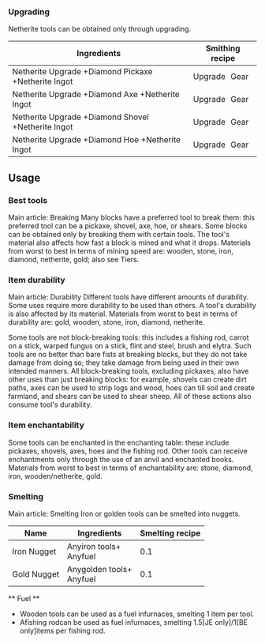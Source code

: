### Upgrading
Netherite tools can be obtained only through upgrading.

| Ingredients                                         | Smithing recipe |
|-----------------------------------------------------|-----------------|
| Netherite Upgrade +Diamond Pickaxe +Netherite Ingot | Upgrade Gear    |
| Netherite Upgrade +Diamond Axe +Netherite Ingot     | Upgrade Gear    |
| Netherite Upgrade +Diamond Shovel +Netherite Ingot  | Upgrade Gear    |
| Netherite Upgrade +Diamond Hoe +Netherite Ingot     | Upgrade Gear    |

## Usage
### Best tools
Main article: Breaking
Many blocks have a preferred tool to break them: this preferred tool can be a pickaxe, shovel, axe, hoe, or shears. Some blocks can be obtained only by breaking them with certain tools. The tool's material also affects how fast a block is mined and what it drops. Materials from worst to best in terms of mining speed are: wooden, stone, iron, diamond, netherite, gold; also see Tiers.

### Item durability
Main article: Durability
Different tools have different amounts of durability. Some uses require more durability to be used than others. A tool's durability is also affected by its material. Materials from worst to best in terms of durability are: gold, wooden, stone, iron, diamond, netherite.

Some tools are not block-breaking tools: this includes a fishing rod, carrot on a stick, warped fungus on a stick, flint and steel, brush and elytra. Such tools are no better than bare fists at breaking blocks, but they do not take damage from doing so; they take damage from being used in their own intended manners. All block-breaking tools, excluding pickaxes, also have other uses than just breaking blocks: for example, shovels can create dirt paths, axes can be used to strip logs and wood, hoes can till soil and create farmland, and shears can be used to shear sheep. All of these actions also consume tool's durability.

### Item enchantability
Some tools can be enchanted in the enchanting table: these include pickaxes, shovels, axes, hoes and the fishing rod. Other tools can receive enchantments only through the use of an anvil and enchanted books. Materials from worst to best in terms of enchantability are: stone, diamond, iron, wooden/netherite, gold.

### Smelting
Main article: Smelting
Iron or golden tools can be smelted into nuggets.

| Name        | Ingredients                  | Smelting recipe |
|-------------|------------------------------|-----------------|
| Iron Nugget | Anyiron tools+<br/>Anyfuel   | 0.1             |
| Gold Nugget | Anygolden tools+<br/>Anyfuel | 0.1             |

** Fuel **
- Wooden tools can be used as a fuel infurnaces, smelting 1 item per tool.
- Afishing rodcan be used as fuel infurnaces, smelting 1.5‌[JE  only]/1‌[BE  only]items per fishing rod.


